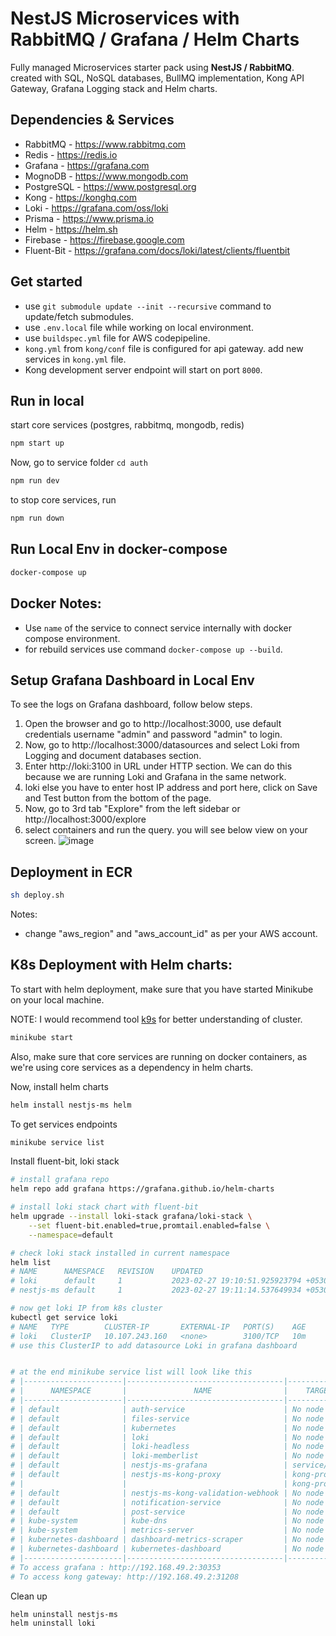 # NestJS Microservices with RabbitMQ / Grafana / Helm Charts
Fully managed Microservices starter pack using **NestJS / RabbitMQ**. created with SQL, NoSQL databases, BullMQ implementation, Kong API Gateway, Grafana Logging stack and Helm charts.

## Dependencies & Services
- RabbitMQ - https://www.rabbitmq.com
- Redis - https://redis.io
- Grafana - https://grafana.com
- MognoDB - https://www.mongodb.com
- PostgreSQL - https://www.postgresql.org
- Kong - https://konghq.com
- Loki - https://grafana.com/oss/loki
- Prisma - https://www.prisma.io
- Helm - https://helm.sh
- Firebase - https://firebase.google.com
- Fluent-Bit - https://grafana.com/docs/loki/latest/clients/fluentbit

## Get started
- use `git submodule update --init --recursive` command to update/fetch submodules.
- use `.env.local` file while working on local environment. 
- use `buildspec.yml` file for AWS codepipeline. 
- `kong.yml` from `kong/conf` file is configured for api gateway. add new services in `kong.yml` file.
- Kong development server endpoint will start on port `8000`. 

## Run in local

start core services (postgres, rabbitmq, mongodb, redis)
```bash
npm start up 
```

Now, go to service folder `cd auth`
```bash
npm run dev
```

to stop core services, run 
```bash
npm run down
```

## Run Local Env in docker-compose 
```bash
docker-compose up 
```
## Docker Notes:
- Use `name` of the service to connect service internally with docker compose environment.
- for rebuild services use command `docker-compose up --build`.  

## Setup Grafana Dashboard in Local Env
To see the logs on Grafana dashboard, follow below steps.
1. Open the browser and go to http://localhost:3000, use default credentials username "admin" and password "admin" to login.
2. Now, go to http://localhost:3000/datasources and select Loki from Logging and document databases section.
3. Enter http://loki:3100 in URL under HTTP section. We can do this because we are running Loki and Grafana in the same network.
4. loki else you have to enter host IP address and port here, click on Save and Test button from the bottom of the page.
5. Now, go to 3rd tab "Explore" from the left sidebar or http://localhost:3000/explore
6. select containers and run the query. you will see below view on your screen.
![image](https://user-images.githubusercontent.com/23061515/217284063-5a548f77-ac0c-42b3-bfdb-963a62f8788a.png)

## Deployment in ECR

```bash
sh deploy.sh
```

Notes:
- change "aws_region" and "aws_account_id" as per your AWS account.

## K8s Deployment with Helm charts:

To start with helm deployment, make sure that you have started Minikube on your local machine.

NOTE: I would recommend tool [k9s](https://k9scli.io/) for better understanding of cluster.

```bash
minikube start
```
Also, make sure that core services are running on docker containers, as we're using core services as a dependency in helm charts.

Now, install helm charts
```bash
helm install nestjs-ms helm 
```
To get services endpoints
```bash
minikube service list
```
Install fluent-bit, loki stack 
```bash
# install grafana repo
helm repo add grafana https://grafana.github.io/helm-charts

# install loki stack chart with fluent-bit
helm upgrade --install loki-stack grafana/loki-stack \
    --set fluent-bit.enabled=true,promtail.enabled=false \
    --namespace=default

# check loki stack installed in current namespace
helm list
# NAME     	NAMESPACE	REVISION	UPDATED                                	STATUS  	CHART           	APP VERSION
# loki     	default  	1       	2023-02-27 19:10:51.925923794 +0530 IST	deployed	loki-stack-2.9.9	v2.6.1     
# nestjs-ms	default  	1       	2023-02-27 19:11:14.537649934 +0530 IST	deployed	nestjs-ms-0.1.0 	1.0.0  

# now get loki IP from k8s cluster
kubectl get service loki
# NAME   TYPE        CLUSTER-IP       EXTERNAL-IP   PORT(S)    AGE
# loki   ClusterIP   10.107.243.160   <none>        3100/TCP   10m
# use this ClusterIP to add datasource Loki in grafana dashboard


# at the end minikube service list will look like this
# |----------------------|-----------------------------------|--------------------|---------------------------|
# |      NAMESPACE       |               NAME                |    TARGET PORT     |            URL            |
# |----------------------|-----------------------------------|--------------------|---------------------------|
# | default              | auth-service                      | No node port       |
# | default              | files-service                     | No node port       |
# | default              | kubernetes                        | No node port       |
# | default              | loki                              | No node port       |
# | default              | loki-headless                     | No node port       |
# | default              | loki-memberlist                   | No node port       |
# | default              | nestjs-ms-grafana                 | service/80         | http://192.168.49.2:30353 |
# | default              | nestjs-ms-kong-proxy              | kong-proxy/80      | http://192.168.49.2:31208 |
# |                      |                                   | kong-proxy-tls/443 | http://192.168.49.2:31070 |
# | default              | nestjs-ms-kong-validation-webhook | No node port       |
# | default              | notification-service              | No node port       |
# | default              | post-service                      | No node port       |
# | kube-system          | kube-dns                          | No node port       |
# | kube-system          | metrics-server                    | No node port       |
# | kubernetes-dashboard | dashboard-metrics-scraper         | No node port       |
# | kubernetes-dashboard | kubernetes-dashboard              | No node port       |
# |----------------------|-----------------------------------|--------------------|---------------------------|
# To access grafana : http://192.168.49.2:30353
# To access kong gateway: http://192.168.49.2:31208
```
Clean up
```bash
helm uninstall nestjs-ms
helm uninstall loki
```
